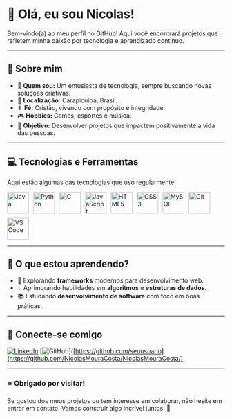 # 👋 Olá, eu sou Nicolas!

Bem-vindo(a) ao meu perfil no GitHub! Aqui você encontrará projetos que refletem minha paixão por tecnologia e aprendizado contínuo.

---

## 📖 Sobre mim

- 🎯 **Quem sou:** Um entusiasta de tecnologia, sempre buscando novas soluções criativas.
- 📍 **Localização:** Carapicuíba, Brasil.
- ✝️ **Fé:** Cristão, vivendo com propósito e integridade.
- 🎮 **Hobbies:** Games, esportes e música.
- 🚀 **Objetivo:** Desenvolver projetos que impactem positivamente a vida das pessoas.

---

## 💻 Tecnologias e Ferramentas

Aqui estão algumas das tecnologias que uso regularmente:

<div style="display: flex; flex-wrap: wrap; gap: 10px;">
  <img src="https://cdn.jsdelivr.net/gh/devicons/devicon/icons/java/java-original.svg" title="Java" alt="Java" width="50" height="50"/>
  <img src="https://cdn.jsdelivr.net/gh/devicons/devicon/icons/python/python-original.svg" title="Python" alt="Python" width="50" height="50"/>
  <img src="https://cdn.jsdelivr.net/gh/devicons/devicon/icons/c/c-original.svg" title="C" alt="C" width="50" height="50"/>
  <img src="https://cdn.jsdelivr.net/gh/devicons/devicon/icons/javascript/javascript-original.svg" title="JavaScript" alt="JavaScript" width="50" height="50"/>
  <img src="https://cdn.jsdelivr.net/gh/devicons/devicon/icons/html5/html5-original.svg" title="HTML5" alt="HTML5" width="50" height="50"/>
  <img src="https://cdn.jsdelivr.net/gh/devicons/devicon/icons/css3/css3-original.svg" title="CSS3" alt="CSS3" width="50" height="50"/>
  <img src="https://cdn.jsdelivr.net/gh/devicons/devicon/icons/mysql/mysql-original-wordmark.svg" title="MySQL" alt="MySQL" width="50" height="50"/>
  <img src="https://cdn.jsdelivr.net/gh/devicons/devicon/icons/git/git-original.svg" title="Git" alt="Git" width="50" height="50"/>
  <img src="https://cdn.jsdelivr.net/gh/devicons/devicon/icons/vscode/vscode-original.svg" title="VS Code" alt="VS Code" width="50" height="50"/>
</div>

---

## 🌱 O que estou aprendendo?

- 🔎 Explorando **frameworks** modernos para desenvolvimento web.
- 💡 Aprimorando habilidades em **algoritmos** e **estruturas de dados**.
- 📚 Estudando **desenvolvimento de software** com foco em boas práticas.

---

## 🌟 Conecte-se comigo

[![LinkedIn](https://img.shields.io/badge/LinkedIn-0A66C2?style=for-the-badge&logo=linkedin&logoColor=white)](https://www.linkedin.com/in/seuperfil)
[![GitHub](https://img.shields.io/badge/GitHub-181717?style=for-the-badge&logo=github&logoColor=white)]([https://github.com/seuusuario](https://github.com/NicolasMouraCosta/NicolasMouraCosta/)

---

### ⭐ Obrigado por visitar!

Se gostou dos meus projetos ou tem interesse em colaborar, não hesite em entrar em contato. Vamos construir algo incrível juntos! 🚀
